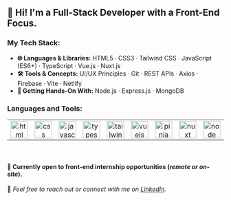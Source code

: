 ## 👋 Hi! I'm a Full-Stack Developer with a Front-End Focus.

### My Tech Stack:

- **🌐 Languages & Libraries:** HTML5 · CSS3 · Tailwind CSS · JavaScript (ES6+) · TypeScript · Vue.js · Nuxt.js
- **🛠️ Tools & Concepts:** UI/UX Principles · Git · REST APIs · Axios · Firebase · Vite · Netlify
- **🚧 Getting Hands-On With:** Node.js · Express.js · MongoDB 

### Languages and Tools:


<table>
  <tr>
    <td align="center" valign="middle">
      <a href="https://developer.mozilla.org/en-US/docs/Web/HTML"  target="_blank" rel="noopener">
        <img src="https://github.com/user-attachments/assets/68ae1c01-2140-4017-b093-df49edd0ac2b" alt="html" width="40" height="40"/>
      </a>
    </td>
    <td align="center" valign="middle">
      <a href="https://developer.mozilla.org/en-US/docs/Web/CSS" target="_blank" rel="noreferrer">
        <img src="https://github.com/user-attachments/assets/99cb3278-bf25-497e-bfcd-c3882bbcfacb" alt="css" width="40" height="40"/>
      </a>
    </td>
    <td align="center" valign="middle">
      <a href="https://developer.mozilla.org/en-US/docs/Web/JavaScript" target="_blank" rel="noreferrer">
        <img src="https://github.com/user-attachments/assets/018f76ec-c629-4c23-85e2-e4024fbcf26a" alt="javascript" width="40" height="40"/>
      </a>
    </td>
    <td align="center" valign="middle">
      <a href="https://www.typescriptlang.org/" target="_blank" rel="noreferrer">
        <img src="https://github.com/user-attachments/assets/9ae24b66-7190-4e02-b258-d1775a82ac7f" alt="typescript" width="40" height="40"/>
      </a>
    </td>
    <td align="center" valign="middle">
      <a href="https://tailwindcss.com/" target="_blank" rel="noreferrer">
        <img src="https://github.com/user-attachments/assets/54c7fbaa-33b8-4d11-9ee7-88615f2b6333" alt="tailwind" width="40" height="40"/>
      </a>
    </td>
    <td align="center" valign="middle">
      <a href="https://vuejs.org/" target="_blank" rel="noreferrer">
        <img src="https://github.com/user-attachments/assets/315e8b69-6226-46bc-a1e6-1638888a8c77" alt="vuejs" width="40" height="40"/>
      </a>
    </td>
    <td align="center" valign="middle">
      <a href="https://pinia.vuejs.org/" target="_blank" rel="noreferrer">
        <img src="https://github.com/user-attachments/assets/03e70e91-3420-4a99-b68e-62df74b73660" alt="pinia" width="40" height="40"/>
      </a>
    </td>
    <td align="center" valign="middle">
      <a href="https://nuxt.com/" target="_blank" rel="noreferrer">
        <img src="https://github.com/user-attachments/assets/8d2f56b2-dcb6-4e75-8b30-82f4c4445dd3" alt="nuxt" width="40" height="40"/>
      </a>
    </td>
   <td align="center" valign="middle">
      <a href="https://nodejs.org/en" target="_blank" rel="noreferrer">
        <img src="https://github.com/user-attachments/assets/c1feb79b-df0e-4f56-acdf-63b0b251a3ed" alt="node" width="40" height="40"/>
      </a>
   </td>
   <td align="center" valign="middle">
      <a href="https://www.mongodb.com/" target="_blank" rel="noreferrer">
        <img src="https://github.com/user-attachments/assets/69c5851f-4a6e-49a5-9f2e-a6ee58d5e1c2" alt="mongo" width="40" height="40"/>
      </a>
   </td>
    <td align="center" valign="middle">
      <a href="https://firebase.google.com/" target="_blank" rel="noreferrer">
        <img src="https://github.com/user-attachments/assets/d2fbd060-f838-4a7a-ad42-34c80b8e2a98" alt="firebase" width="40" height="40"/>
      </a>
    </td>
    <td align="center" valign="middle">
      <a href="https://vite.dev/" target="_blank" rel="noreferrer">
        <img src="https://github.com/user-attachments/assets/dceaa364-e782-47db-b160-0d8a34d5665d" alt="vite" width="40" height="40"/>
      </a>
    </td>
    <td align="center" valign="middle">
      <a href="https://www.netlify.com/" target="_blank" rel="noreferrer">
        <img src="https://github.com/user-attachments/assets/2562da4b-51a2-40a2-bbda-78cbc7e22ea6" alt="netlify" width="40" height="40"/>
      </a>
    </td>
       <td align="center" valign="middle">
      <a href="https://git-scm.com/" target="_blank" rel="noreferrer">
        <img src="https://github.com/user-attachments/assets/8eed9b24-2b5f-445f-aa25-f1f88dbaa764" alt="git" width="40" height="40"/>
      </a>
    </td>
  </tr>
</table>
<br/>

#### 💼 Currently open to front-end internship opportunities (*remote or on-site*).

💬 <em>Feel free to reach out or connect with me on <a href="https://www.linkedin.com/in/houssamouhra" target="_blank">LinkedIn</a>.</em>




